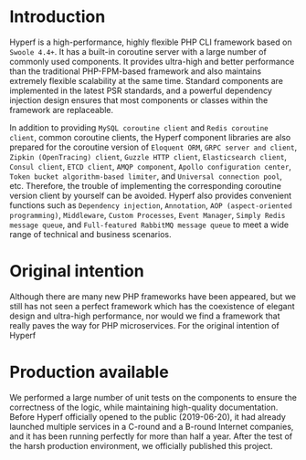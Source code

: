 # Introduction

Hyperf is a high-performance, highly flexible PHP CLI framework based on `Swoole 4.4+`. It has a built-in coroutine server with a large number of commonly used components. It provides ultra-high and better performance than the traditional PHP-FPM-based framework and also maintains extremely flexible scalability at the same time. Standard components are implemented in the latest PSR standards, and a powerful dependency injection design ensures that most components or classes within the framework are replaceable.

In addition to providing `MySQL coroutine client` and `Redis coroutine client`, common coroutine clients, the Hyperf component libraries are also prepared for the coroutine version of `Eloquent ORM`, `GRPC server and client`, `Zipkin (OpenTracing) client`, `Guzzle HTTP client`, `Elasticsearch client`, `Consul client`, `ETCD client`, `AMQP component`, `Apollo configuration center`, `Token bucket algorithm-based limiter`, and `Universal connection pool`, etc. Therefore, the trouble of implementing the corresponding coroutine version client by yourself can be avoided. Hyperf also provides convenient functions such as `Dependency injection`, `Annotation`, `AOP (aspect-oriented programming)`, `Middleware`, `Custom Processes`, `Event Manager`, `Simply Redis message queue`, and `Full-featured RabbitMQ message queue` to meet a wide range of technical and business scenarios.

# Original intention

Although there are many new PHP frameworks have been appeared, but we still has not seen a perfect framework which has the coexistence of elegant design and ultra-high performance, nor would we find a framework that really paves the way for PHP microservices. For the original intention of Hyperf

# Production available

We performed a large number of unit tests on the components to ensure the correctness of the logic, while maintaining high-quality documentation. Before Hyperf officially opened to the public (2019-06-20), it had already launched multiple services in a C-round and a B-round Internet companies, and it has been running perfectly for more than half a year. After the test of the harsh production environment, we officially published this project.
